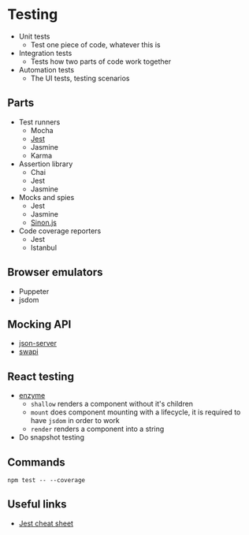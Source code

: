 # Testing

* Unit tests
    * Test one piece of code, whatever this is
* Integration tests
    * Tests how two parts of code work together
* Automation tests
    * The UI tests, testing scenarios
 
## Parts
   
* Test runners
    * Mocha
    * [Jest](https://jestjs.io/)
    * Jasmine
    * Karma
* Assertion library
    * Chai
    * Jest
    * Jasmine
* Mocks and spies
    * Jest
    * Jasmine
    * [Sinon.js](https://sinonjs.org/)
* Code coverage reporters
    * Jest
    * Istanbul

## Browser emulators

* Puppeter
* jsdom

## Mocking API

* [json-server](https://github.com/typicode/json-server)
* [swapi](https://swapi.co)

## React testing

* [enzyme](https://github.com/airbnb/enzyme)
    * `shallow` renders a component without it's children
    * `mount` does component mounting with a lifecycle, it is required to have `jsdom` in order to work
    * `render` renders a component into a string
* Do snapshot testing

## Commands
   `npm test -- --coverage`

## Useful links

* [Jest cheat sheet](https://github.com/sapegin/jest-cheat-sheet)
